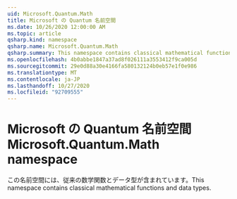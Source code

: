 ```yaml
---
uid: Microsoft.Quantum.Math
title: Microsoft の Quantum 名前空間
ms.date: 10/26/2020 12:00:00 AM
ms.topic: article
qsharp.kind: namespace
qsharp.name: Microsoft.Quantum.Math
qsharp.summary: This namespace contains classical mathematical functions and data types.
ms.openlocfilehash: 4b0abbe1847a37ad8f026111a3553412f9ca005d
ms.sourcegitcommit: 29e0d88a30e4166fa580132124b0eb57e1f0e986
ms.translationtype: MT
ms.contentlocale: ja-JP
ms.lasthandoff: 10/27/2020
ms.locfileid: "92709555"
---
```

# <a name="microsoftquantummath-namespace"></a><span data-ttu-id="68e04-102">Microsoft の Quantum 名前空間</span><span class="sxs-lookup"><span data-stu-id="68e04-102">Microsoft.Quantum.Math namespace</span></span>

<span data-ttu-id="68e04-103">この名前空間には、従来の数学関数とデータ型が含まれています。</span><span class="sxs-lookup"><span data-stu-id="68e04-103">This namespace contains classical mathematical functions and data types.</span></span>


